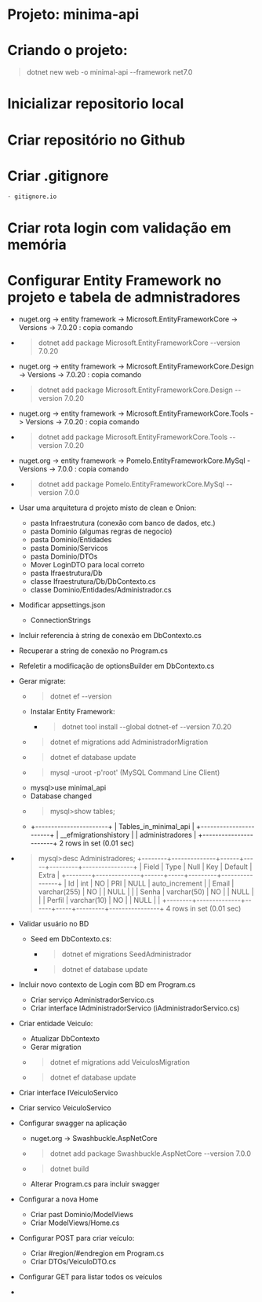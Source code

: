 # Projeto: minima-api
# Criando o projeto:
>dotnet new web -o minimal-api --framework net7.0

# Inicializar repositorio local

# Criar repositório no Github

# Criar .gitignore
    - gitignore.io

# Criar rota login com validação em memória

# Configurar Entity Framework no projeto e tabela de admnistradores
 - nuget.org -> entity framework -> Microsoft.EntityFrameworkCore -> Versions -> 7.0.20 : copia comando
 - >dotnet add package Microsoft.EntityFrameworkCore --version 7.0.20
 - nuget.org -> entity framework -> Microsoft.EntityFrameworkCore.Design -> Versions -> 7.0.20 : copia comando
 - >dotnet add package Microsoft.EntityFrameworkCore.Design --version 7.0.20
 - nuget.org -> entity framework -> Microsoft.EntityFrameworkCore.Tools -> Versions -> 7.0.20 : copia comando
 - >dotnet add package Microsoft.EntityFrameworkCore.Tools --version 7.0.20
 - nuget.org -> entity framework -> Pomelo.EntityFrameworkCore.MySql - Versions -> 7.0.0 : copia comando
 - >dotnet add package Pomelo.EntityFrameworkCore.MySql --version 7.0.0
 - Usar uma arquitetura d projeto misto de clean e Onion:
   - pasta Infraestrutura (conexão com banco de dados, etc.)
   - pasta Dominio (algumas regras de negocio)
   - pasta Dominio/Entidades
   - pasta Dominio/Servicos
   - pasta Dominio/DTOs
   - Mover LoginDTO para local correto
   - pasta Ifraestrutura/Db
   - classe Ifraestrutura/Db/DbContexto.cs
   - classe Dominio/Entidades/Administrador.cs
 - Modificar appsettings.json
   - ConnectionStrings
 - Incluir referencia à string de conexão em DbContexto.cs
 - Recuperar a string de conexão no Program.cs
 - Refeletir a modificação de optionsBuilder em DbContexto.cs
 - Gerar migrate:
   - >dotnet ef --version
   - Instalar Entity Framework:
     - >dotnet tool install --global dotnet-ef --version 7.0.20
   - >dotnet ef migrations add AdministradorMigration
   - >dotnet ef database update
   - >mysql -uroot -p'root' (MySQL Command Line Client)
   - mysql>use minimal_api
   - Database changed
   - >mysql>show tables;
   - +-----------------------+
    | Tables_in_minimal_api |
    +-----------------------+
    | __efmigrationshistory |
    | administradores       |
    +-----------------------+
    2 rows in set (0.01 sec)

  - >mysql>desc Administradores;
    +--------+--------------+------+-----+---------+----------------+
    | Field  | Type         | Null | Key | Default | Extra          |
    +--------+--------------+------+-----+---------+----------------+
    | Id     | int          | NO   | PRI | NULL    | auto_increment |
    | Email  | varchar(255) | NO   |     | NULL    |                |
    | Senha  | varchar(50)  | NO   |     | NULL    |                |
    | Perfil | varchar(10)  | NO   |     | NULL    |                |
    +--------+--------------+------+-----+---------+----------------+
    4 rows in set (0.01 sec) 

- Validar usuário no BD
  - Seed em DbContexto.cs:
    - >dotnet ef migrations SeedAdministrador
    - >dotnet ef database update
- Incluir novo contexto de Login com BD em Program.cs
  - Criar serviço AdministradorServico.cs
  - Criar interface IAdministradorServico (iAdministradorServico.cs)
- Criar entidade Veiculo:
  - Atualizar DbContexto
  - Gerar migration
  - >dotnet ef migrations add VeiculosMigration
  - >dotnet ef database update
- Criar interface IVeiculoServico
- Criar servico VeiculoServico
- Configurar swagger na aplicação
  - nuget.org -> Swashbuckle.AspNetCore
  - >dotnet add package Swashbuckle.AspNetCore --version 7.0.0
  - >dotnet build
  - Alterar Program.cs para incluir swagger
- Configurar a nova Home
  - Criar past Dominio/ModelViews
  - Criar ModelViews/Home.cs
- Configurar POST para criar veículo:
  - Criar #region/#endregion em Program.cs
  - Criar DTOs/VeiculoDTO.cs
- Configurar GET para listar todos os veículos
- 